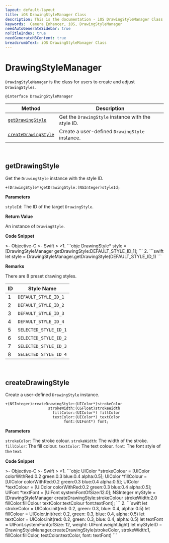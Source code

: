 ```yaml
---
layout: default-layout
title: iOS DrawingStyleManager Class
description: This is the documentation - iOS DrawingStyleManager Class page of Dynamsoft Camera Enhancer.
keywords:  Camera Enhancer, iOS, DrawingStyleManager
needAutoGenerateSidebar: true
noTitleIndex: true
needGenerateH3Content: true
breadcrumbText: iOS DrawingStyleManager Class
---
```


# DrawingStyleManager

`DrawingStyleManager` is the class for users to create and adjust `DrawingStyles`.

```objc
@interface DrawingStyleManager
```

| Method | Description |
| ------ | ----------- |
| [`getDrawingStyle`](#getdrawingstyle) | Get the `DrawingStyle` instance with the style ID. |
| [`createDrawingStyle`](#createdrawingstyle) | Create a user-defined `DrawingStyle` instance. |

&nbsp;

## getDrawingStyle

Get the `DrawingStyle` instance with the style ID.

```objc
+(DrawingStyle*)getDrawingStyle:(NSInteger)styleId;
```

**Parameters**

`styleId`: The ID of the target `DrawingStyle`.

**Return Value**

An instance of `DrawingStyle`.

**Code Snippet**

<div class="sample-code-prefix"></div>
>- Objective-C
>- Swift
>
>1. 
```objc
DrawingStyle* style = [DrawingStyleManager getDrawingStyle:DEFAULT_STYLE_ID_1];
```
2. 
```swift
let style = DrawingStyleManager.getDrawingStyle(DEFAULT_STYLE_ID_1)
```

**Remarks**

There are 8 preset drawing styles.

| ID | Style Name |
| -- | ---------- |
| 1 | `DEFAULT_STYLE_ID_1` |
| 2 | `DEFAULT_STYLE_ID_2` |
| 3 | `DEFAULT_STYLE_ID_3` |
| 4 | `DEFAULT_STYLE_ID_4` |
| 5 | `SELECTED_STYLE_ID_1` |
| 6 | `SELECTED_STYLE_ID_2` |
| 7 | `SELECTED_STYLE_ID_3` |
| 8 | `SELECTED_STYLE_ID_4` |

&nbsp;

## createDrawingStyle

Create a user-defined `DrawingStyle` instance.

```objc
+(NSInteger)createDrawingStyle:(UIColor*)strokeColor
                   strokeWidth:(CGFloat)strokeWidth
                     fillColor:(UIColor*) fillColor
                     textColor:(UIColor*) textColor
                          font:(UIFont*) font;

```

**Parameters**

`strokeColor`: The stroke colour.
`strokeWidth`: The width of the stroke.
`fillColor`: The fill colour.
`textColor`: The text colour.
`font`: The font style of the text.

**Code Snippet**

<div class="sample-code-prefix"></div>
>- Objective-C
>- Swift
>
>1. 
```objc
UIColor *strokeColour = [UIColor colorWithRed:0.2 green:0.3 blue:0.4 alpha:0.5];
UIColor *fillColour = [UIColor colorWithRed:0.2 green:0.3 blue:0.4 alpha:0.5];
UIColor *textColour = [UIColor colorWithRed:0.2 green:0.3 blue:0.4 alpha:0.5];
UIFont *textFont = [UIFont systemFontOfSize:12.0];
NSInteger myStyle = [DrawingStyleManager createDrawingStyle:strokeColour strokeWidth:2.0 fillColor:fillColour textColor:textColour font:textFont];
```
2. 
```swift
let strokeColor = UIColor.init(red: 0.2, green: 0.3, blue: 0.4, alpha: 0.5)
let fillColour = UIColor.init(red: 0.2, green: 0.3, blue: 0.4, alpha: 0.5)
let textColor = UIColor.init(red: 0.2, green: 0.3, blue: 0.4, alpha: 0.5)
let textFont = UIFont.systemFont(ofSize: 12, weight: UIFont.weight.light)
let myStyleID = DrawingStyleManager.createDrawingStyle(strokeColor, strokeWidth:1, fillColor:fillColor, textColor:textColor, font: textFont)
```
